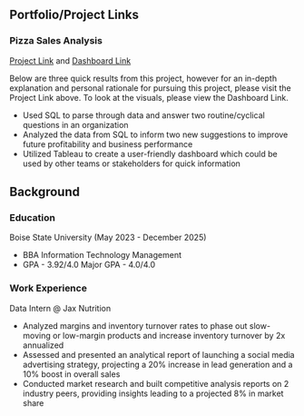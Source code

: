 ## Portfolio/Project Links

### Pizza Sales Analysis 

[Project Link](https://github.com/bradymillr/PizzaSalesAnalysis) and  [Dashboard Link](https://public.tableau.com/views/PizzaSalesDashboard_17190327361970/PizzaSalesDashboard?:language=en-US&:sid=&:display_count=n&:origin=viz_share_link)

Below are three quick results from this project, however for an in-depth explanation and personal rationale for pursuing this project, please visit the Project Link above. To look at the visuals, please view the Dashboard Link.
- Used SQL to parse through data and answer two routine/cyclical questions in an organization
- Analyzed the data from SQL to inform two new suggestions to improve future profitability and business performance
- Utilized Tableau to create a user-friendly dashboard which could be used by other teams or stakeholders for quick information

## Background

### Education
Boise State University (May 2023 - December 2025)
- BBA Information Technology Management
- GPA - 3.92/4.0 Major GPA - 4.0/4.0

### Work Experience
Data Intern @ Jax Nutrition
- Analyzed margins and inventory turnover rates to phase out slow-moving or low-margin products and increase inventory turnover by 2x annualized
- Assessed and presented an analytical report of launching a social media advertising strategy, projecting a 20% increase in lead generation and a 10% boost in overall sales
- Conducted market research and built competitive analysis reports on 2 industry peers, providing insights leading to a projected 8% in market share


